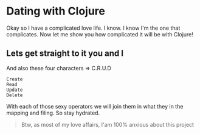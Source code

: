 # Dating with Clojure

Okay so I have a complicated love life. I know. I know I'm the one that complicates. Now let me
show you how complicated it will be with Clojure!

## Lets get straight to it you and I

And also these four characters => C.R.U.D

```
Create
Read
Update
Delete
```

With each of those sexy operators we will join them in what they in the mapping and filing. So stay hydrated.

> Btw, as most of my love affairs, I'am 100% anxious about this project